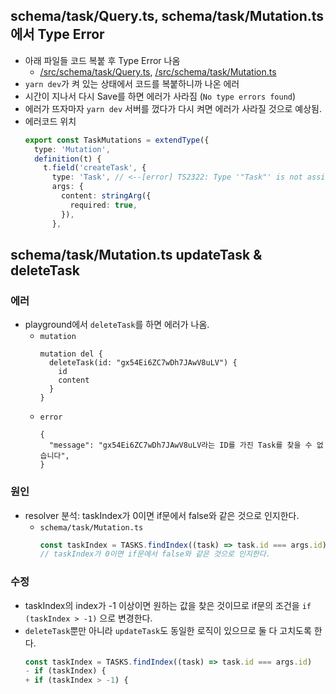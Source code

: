 ## schema/task/Query.ts, schema/task/Mutation.ts 에서 Type Error
- 아래 파일들 코드 복붙 후 Type Error 나옴
  - [/src/schema/task/Query.ts](https://github.com/geoseong/serverless-graphql-workshop/blob/master/documents/1-graphql/README.md#srcschemataskqueryts), [/src/schema/task/Mutation.ts](https://github.com/geoseong/serverless-graphql-workshop/blob/master/documents/1-graphql/README.md#srcschemataskmutationts)
- `yarn dev`가 켜 있는 상태에서 코드를 복붙하니까 나온 에러
- 시간이 지나서 다시 Save를 하면 에러가 사라짐 (`No type errors found`)
- 에러가 뜨자마자 `yarn dev` 서버를 껐다가 다시 켜면 에러가 사라질 것으로 예상됨.
- 에러코드 위치
  ```ts
  export const TaskMutations = extendType({
    type: 'Mutation',
    definition(t) {
      t.field('createTask', {
        type: 'Task', // <--[error] TS2322: Type '"Task"' is not assignable to type '"Query" | "Mutation" | "Boolean" | "Float" | "ID" | "Int" | "String" | NexusObjectTypeDef<string> | NexusInterfaceTypeDef<string> | NexusUnionTypeDef<string> | NexusEnumTypeDef<string> | NexusScalarTypeDef<...> | NexusWrappedType<...>'.
        args: {
          content: stringArg({
            required: true,
          }),
        },
  ```

## schema/task/Mutation.ts updateTask & deleteTask
### 에러
- playground에서 `deleteTask`를 하면 에러가 나옴.
  - `mutation`
    ```
    mutation del {
      deleteTask(id: "gx54Ei6ZC7wDh7JAwV8uLV") {
        id
        content
      }
    }
    ```
  - `error`
    ```
    {
      "message": "gx54Ei6ZC7wDh7JAwV8uLV라는 ID를 가진 Task를 찾을 수 없습니다",
    }
    ```
### 원인
- resolver 분석: taskIndex가 0이면 if문에서 false와 같은 것으로 인지한다.
  - `schema/task/Mutation.ts`
    ```ts
    const taskIndex = TASKS.findIndex((task) => task.id === args.id)
    // taskIndex가 0이면 if문에서 false와 같은 것으로 인지한다.
    ```
### 수정
- taskIndex의 index가 -1 이상이면 원하는 값을 찾은 것이므로 if문의 조건을 `if (taskIndex > -1)` 으로 변경한다.
- `deleteTask`뿐만 아니라 `updateTask`도 동일한 로직이 있으므로 둘 다 고치도록 한다.
  ```ts
  const taskIndex = TASKS.findIndex((task) => task.id === args.id)
  - if (taskIndex) {
  + if (taskIndex > -1) {
  ```